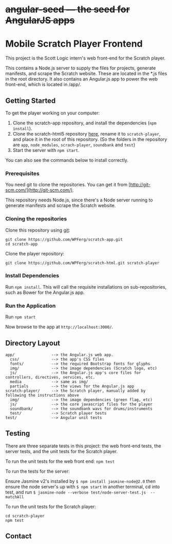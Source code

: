 # ~~angular-seed — the seed for AngularJS apps~~
# Mobile Scratch Player Frontend

This project is the Scott Logic intern's web front-end for the Scratch player. 

This contains a Node.js server to supply the files for projects, generate manifests, and scrape the Scratch website. These are located in the *.js files in the root directory. It also contains an Angular.js app to power the web front-end, which is located in /app/.

## Getting Started

To get the player working on your computer:
  1. Clone the scratch-app repository, and install the dependencies (`npm install`).
  2. Clone the scratch-html5 repository [here](), rename it to `scratch-player`, and place it in the root of this repository. (So the folders in the repository are `app`, `node_modules`, `scrach-player`, `soundbank` and `test`)
  3. Start the server with `npm start`.

You can also see the commands below to install correctly.

### Prerequisites

You need git to clone the repositories. You can get it from [http://git-scm.com/](http://git-scm.com/).

This repository needs Node.js, since there's a Node server running to generate manifests and scrape the Scratch website.

### Cloning the repositories

Clone this repository using [git][git]:

```
git clone https://github.com/WPFerg/scratch-app.git
cd scratch-app
```

Clone the player repository:
```
git clone https://github.com/WPFerg/scratch-html.git scratch-player
```

### Install Dependencies

Run `npm install`. This will call the requisite installations on sub-repositories, such as Bower for the Angular.js app.

### Run the Application

Run `npm start`

Now browse to the app at `http://localhost:3000/`.

## Directory Layout

    app/                --> the Angular.js web app.
      css/              --> the app's CSS files
      fonts/            --> the required Bootstrap fonts for glyphs
      img/              --> the image dependencies (Scratch logo, etc)
      js/               --> the Angular.js app's core files for controllers, directives, services, etc.
      media             --> same as img/
      partials          --> the views for the Angular.js app
    scratch-player/     --> the Scratch player, manually added by following the instructions above
      img/              --> the image dependencies (green flag, etc)
      js/               --> the core javascript files for the player
      soundbank/        --> the soundbank wavs for drums/instruments
      test/             --> Scratch player tests
    test/               --> Angular unit tests


## Testing

There are three separate tests in this project: the web front-end tests, the server tests, and the unit tests for the Scratch player.

To run the unit tests for the web front end: `npm test`

To run the tests for the server:

  Ensure Jasmine v2's installed by
  `$ npm install jasmine-node@2.0`
  then ensure the node server's up with
  `$ npm start`
  in another terminal, cd into test, and run
  `$ jasmine-node --verbose test/node-server-test.js  --matchAll`

To run the unit tests for the Scratch player:
```
cd scratch-player
npm test
```

## Contact

[Scott Logic]: http://www.scottlogic.com
[LLK's Scratch]: http://github.com/LLK/scratch-html5
[Angular]: http://angularjs.org/
[git]: http://git-scm.com/
[bower]: http://bower.io
[npm]: https://www.npmjs.org/
[node]: http://nodejs.org
[protractor]: https://github.com/angular/protractor
[jasmine]: http://pivotal.github.com/jasmine/
[karma]: http://karma-runner.github.io
[travis]: https://travis-ci.org/
[http-server]: https://github.com/nodeapps/http-server